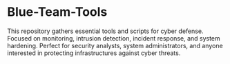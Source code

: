 # Blue-Team-Tools
This repository gathers essential tools and scripts for cyber defense. Focused on monitoring, intrusion detection, incident response, and system hardening. Perfect for security analysts, system administrators, and anyone interested in protecting infrastructures against cyber threats.
